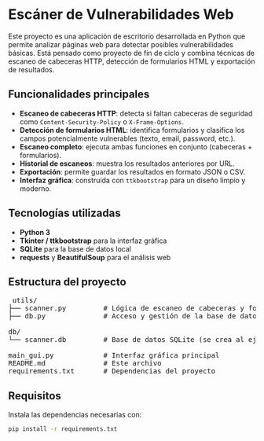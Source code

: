 # Escáner de Vulnerabilidades Web

Este proyecto es una aplicación de escritorio desarrollada en Python que permite analizar páginas web para detectar posibles vulnerabilidades básicas. Está pensado como proyecto de fin de ciclo y combina técnicas de escaneo de cabeceras HTTP, detección de formularios HTML y exportación de resultados.

## Funcionalidades principales

- **Escaneo de cabeceras HTTP**: detecta si faltan cabeceras de seguridad como `Content-Security-Policy` o `X-Frame-Options`.
- **Detección de formularios HTML**: identifica formularios y clasifica los campos potencialmente vulnerables (texto, email, password, etc.).
- **Escaneo completo**: ejecuta ambas funciones en conjunto (cabeceras + formularios).
- **Historial de escaneos**: muestra los resultados anteriores por URL.
- **Exportación**: permite guardar los resultados en formato JSON o CSV.
- **Interfaz gráfica**: construida con `ttkbootstrap` para un diseño limpio y moderno.

## Tecnologías utilizadas

- **Python 3**
- **Tkinter / ttkbootstrap** para la interfaz gráfica
- **SQLite** para la base de datos local
- **requests** y **BeautifulSoup** para el análisis web

## Estructura del proyecto
<pre> utils/
├── scanner.py         # Lógica de escaneo de cabeceras y formularios
├── db.py              # Acceso y gestión de la base de datos

db/
└── scanner.db         # Base de datos SQLite (se crea al ejecutar)

main_gui.py            # Interfaz gráfica principal
README.md              # Este archivo
requirements.txt       # Dependencias del proyecto</pre>
## Requisitos

Instala las dependencias necesarias con:

```bash
pip install -r requirements.txt


